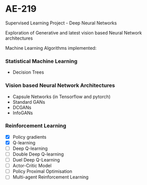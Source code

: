 # AE-219
Supervised Learning Project - Deep Neural Networks

Exploration of Generative and latest vision based Neural Network architectures

Machine Learning Algorithms implemented:

### Statistical Machine Learning

- Decision Trees

### Vision based Neural Network Architectures

- Capsule Networks (in Tensorflow and pytorch)
- Standard GANs 
- DCGANs 
- InfoGANs

### Reinforcement Learning

- [x] Policy gradients
- [x] Q-learning
- [ ] Deep Q-learning
- [ ] Double Deep Q-learning
- [ ] Duel Deep Q-Learning
- [ ] Actor-Critic Model
- [ ] Policy Proximal Optimisation
- [ ] Multi-agent Reinforcement Learning
